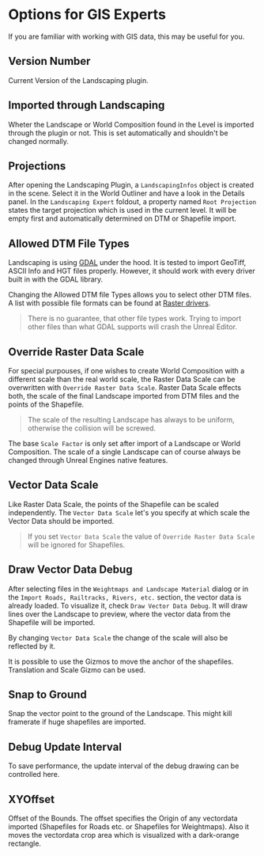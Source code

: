 # Options for GIS Experts

If you are familiar with working with GIS data, this may be useful for you.

## Version Number

Current Version of the Landscaping plugin.

## Imported through Landscaping

Wheter the Landscape or World Composition found in the Level is imported through the plugin or not. This is set automatically and shouldn't be changed normally.

## Projections

After opening the Landscaping Plugin, a `LandscapingInfos` object is created in the scene. Select it in the World Outliner and have a look in the Details panel.
In the `Landscaping Expert` foldout, a property named `Root Projection` states the target projection which is used in the current level. It will be empty first and automatically determined on DTM or Shapefile import.

## Allowed DTM File Types

Landscaping is using [GDAL](https://gdal.org/) under the hood. It is tested to import GeoTiff, ASCII Info and HGT files properly. However, it should work with every driver built in with the GDAL library.

Changing the Allowed DTM file Types allows you to select other DTM files. A list with possible file formats can be found at [Raster drivers](https://gdal.org/drivers/raster/index.html).

> There is no guarantee, that other file types work. Trying to import other files than what GDAL supports will crash the Unreal Editor.

## Override Raster Data Scale

For special purpouses, if one wishes to create World Composition with a different scale than the real world scale, the Raster Data Scale can be overwritten with `Override Raster Data Scale`.
Raster Data Scale effects both, the scale of the final Landscape imported from DTM files and the points of the Shapefile.

> The scale of the resulting Landscape has always to be uniform, otherwise the collision will be screwed.

The base `Scale Factor` is only set after import of a Landscape or World Composition.
The scale of a single Landscape can of course always be changed through Unreal Engines native features.

## Vector Data Scale

Like Raster Data Scale, the points of the Shapefile can be scaled independently. The `Vector Data Scale` let's you specify at which scale the Vector Data should be imported.

> If you set `Vector Data Scale` the value of `Override Raster Data Scale` will be ignored for Shapefiles.

## Draw Vector Data Debug

After selecting files in the `Weightmaps and Landscape Material` dialog or in the `Import Roads, Railtracks, Rivers, etc.` section, the vector data is already loaded. To visualize it, check `Draw Vector Data Debug`. It will draw lines over the Landscape to preview, where the vector data from the Shapefile will be imported.

By changing `Vector Data Scale` the change of the scale will also be reflected by it.

It is possible to use the Gizmos to move the anchor of the shapefiles. Translation and Scale Gizmo can be used.

## Snap to Ground

Snap the vector point to the ground of the Landscape. This might kill framerate if huge shapefiles are imported.

## Debug Update Interval

To save performance, the update interval of the debug drawing can be controlled here.

## XYOffset

Offset of the Bounds. The offset specifies the Origin of any vectordata imported (Shapefiles for Roads etc. or Shapefiles for Weightmaps). Also it moves the vectordata crop area  which is visualized with a dark-orange rectangle.
